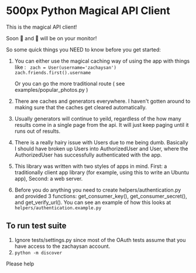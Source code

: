500px Python Magical API Client
===============================

This is the magical API client!

Soon :sunrise: and :bridge_at_night: will be on your monitor!

So some quick things you NEED to know before you get started:

1. You can either use the magical caching way of using the app
   with things like :
   ``` zach = User(username='zachaysan')```
   ``` zach.friends.first().username ```
   
   Or you can go the more traditional route
   ( see examples/popular_photos.py )

2. There are caches and generators everywhere. I haven't gotten 
   around to making sure that the caches get cleared automatically.

3. Usually generators will continue to yeild, regardless of the 
   how many results come in a single page from the api. It will just
   keep paging until it runs out of results.

4. There is a really hairy issue with Users due to me being 
   dumb. Basically I should have broken up Users into
   AuthorizedUser and User, where the AuthorizedUser has successfully
   authenticated with the app.

5. This library was written with two styles of apps in mind. First:
   a traditionally client app library (for example, using this to 
   write an Ubuntu app), Second: a web server.

6. Before you do anything you need to create helpers/authentication.py
   and provided 3 functions: get_consumer_key(), get_consumer_secret(),
   and get_verify_url(). You can see an example of how this looks at 
   ``` helpers/authentication.example.py ```
   
To run test suite
-----------------
1. Ignore tests/settings.py since most of the OAuth tests assume that
   you have access to the zachaysan account.
2. ```python -m discover ```

Please help
